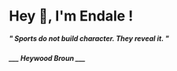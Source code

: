 <h1 title="head"> Hey 👋, I'm Endale !</h1>

**<h5><i>" Sports do not build character. They reveal it. "</i></h5>**

*<b>___ Heywood Broun ___</b>*
